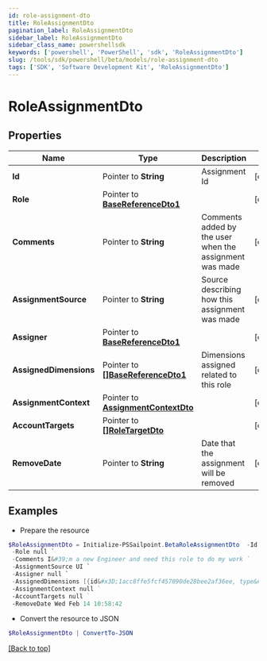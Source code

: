 ```yaml
---
id: role-assignment-dto
title: RoleAssignmentDto
pagination_label: RoleAssignmentDto
sidebar_label: RoleAssignmentDto
sidebar_class_name: powershellsdk
keywords: ['powershell', 'PowerShell', 'sdk', 'RoleAssignmentDto'] 
slug: /tools/sdk/powershell/beta/models/role-assignment-dto
tags: ['SDK', 'Software Development Kit', 'RoleAssignmentDto']
---
```



# RoleAssignmentDto

## Properties

Name | Type | Description | Notes
------------ | ------------- | ------------- | -------------
**Id** |  Pointer to **String** | Assignment Id | [optional] 
**Role** |  Pointer to [**BaseReferenceDto1**](base-reference-dto1) |  | [optional] 
**Comments** |  Pointer to **String** | Comments added by the user when the assignment was made | [optional] 
**AssignmentSource** |  Pointer to **String** | Source describing how this assignment was made | [optional] 
**Assigner** |  Pointer to [**BaseReferenceDto1**](base-reference-dto1) |  | [optional] 
**AssignedDimensions** |  Pointer to [**[]BaseReferenceDto1**](base-reference-dto1) | Dimensions assigned related to this role | [optional] 
**AssignmentContext** |  Pointer to [**AssignmentContextDto**](assignment-context-dto) |  | [optional] 
**AccountTargets** |  Pointer to [**[]RoleTargetDto**](role-target-dto) |  | [optional] 
**RemoveDate** |  Pointer to **String** | Date that the assignment will be removed | [optional] 

## Examples

- Prepare the resource
```powershell
$RoleAssignmentDto = Initialize-PSSailpoint.BetaRoleAssignmentDto  -Id 1cbb0705b38c4226b1334eadd8874086 `
 -Role null `
 -Comments I&#39;m a new Engineer and need this role to do my work `
 -AssignmentSource UI `
 -Assigner null `
 -AssignedDimensions [{id&#x3D;1acc8ffe5fcf457090de28bee2af36ee, type&#x3D;DIMENSION, name&#x3D;Northeast region}] `
 -AssignmentContext null `
 -AccountTargets null `
 -RemoveDate Wed Feb 14 10:58:42
```

- Convert the resource to JSON
```powershell
$RoleAssignmentDto | ConvertTo-JSON
```


[[Back to top]](#) 


